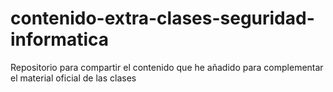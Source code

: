 # contenido-extra-clases-seguridad-informatica
Repositorio para compartir el contenido que he añadido para complementar el material oficial de las clases
